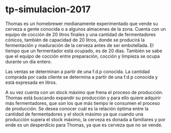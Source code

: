 # tp-simulacion-2017

Thomas es un homebrewer medianamente experimentado que vende su cerveza a gente conocida o a algunos almacenes de la zona. Cuenta con un equipo de cocción de 20 litros finales y una cantidad de fermentadores cónicos, también de capacidad de 20 litros, donde se producirá la fermentación y maduración de la cerveza antes de ser embotellada. El tiempo que un fermentador está ocupado, es de 20 días. También se sabe que el equipo de cocción entre preparación, cocción y limpieza se ocupa durante un día entero.

Las ventas se determinan a partir de una f.d.p conocida.
La cantidad comprada por cada cliente se determina a partir de una f.d.p conocida y está expresada en litros.

A su vez cuenta con un stock máximo que frena el proceso de producción.
Thomas está buscando expandir su producción y para ello quiere adquirir más fermentadores, que son los que más tiempo le consumen el proceso de producción.
Se desea conocer cuál es la relación óptima entre la cantidad de fermentadores y el stock máximo ya que cuando una producción supera el stock máximo, la cerveza es donada a familiares y por ende es un desperdicio para Thomas, ya que es cerveza que no se vende.
